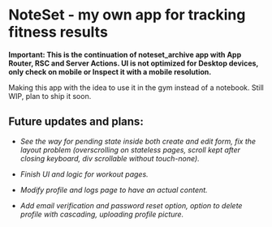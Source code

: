 # NoteSet - my own app for tracking fitness results

**Important: This is the continuation of noteset_archive app with App Router, RSC and Server Actions. UI is not optimized for Desktop devices, only check on mobile or Inspect it with a mobile resolution.**

Making this app with the idea to use it in the gym instead of a notebook. Still WIP, plan to ship it soon.

## Future updates and plans:

- _See the way for pending state inside both create and edit form, fix the layout problem (overscrolling on stateless pages, scroll kept after closing keyboard, div scrollable without touch-none)._

- _Finish UI and logic for workout pages._

- _Modify profile and logs page to have an actual content._

- _Add email verification and password reset option, option to delete profile with cascading, uploading profile picture._
